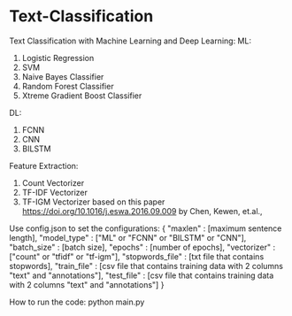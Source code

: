 # Text-Classification

Text Classification with Machine Learning and Deep Learning:
ML:
1. Logistic Regression
2. SVM
3. Naive Bayes Classifier
4. Random Forest Classifier
5. Xtreme Gradient Boost Classifier

DL:
1. FCNN
2. CNN
3. BILSTM

Feature Extraction:
1. Count Vectorizer
2. TF-IDF Vectorizer
3. TF-IGM Vectorizer based on this paper https://doi.org/10.1016/j.eswa.2016.09.009 by Chen, Kewen, et.al.,

Use config.json to set the configurations:
{
    "maxlen" : [maximum sentence length],
    "model_type" : ["ML" or "FCNN" or "BILSTM" or "CNN"],
    "batch_size" : [batch size],
    "epochs" : [number of epochs],
    "vectorizer" : ["count" or "tfidf" or "tf-igm"],
    "stopwords_file" : [txt file that contains stopwords],
    "train_file" : [csv file that contains training data with 2 columns "text" and "annotations"],
    "test_file" : [csv file that contains training data with 2 columns "text" and "annotations"]
}


How to run the code:
python main.py
